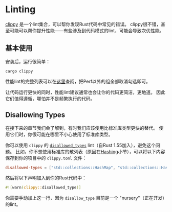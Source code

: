 # Linting

[clippy] 是一个lint集合，可以帮你发现Rust代码中常见的错误。
clippy很不错，甚至可能可以帮你提升性能——有些涉及到代码模式的lint，可能会导致次优性能。

## 基本使用

[clippy]: https://github.com/rust-lang/rust-clippy

安装后，运行很简单：

```text
cargo clippy
```

性能lint的完整列表可以在[这里]查阅，把Perf以外的组全部取消勾选即可。

[这里]: https://rust-lang.github.io/rust-clippy/master/

让代码运行更快的同时，性能lint建议通常也会让你的代码更简洁，更地道。
因此它们值得遵循，哪怕并不是频繁执行的代码。

## Disallowing Types

在接下来的章节我们会了解到，有时我们应该使用比标准库类型更快的替代。
使用它们时，你很可能在哪里不小心使用了标准库类型。

你可以使用 `clippy` 的 [`disallowed_types`] lint（自Rust 1.55加入），避免这个问题。
比如，你不想使用标准库的散列表（原因在[Hashing]小节），可以将以下内容保存到你的项目中的 `clippy.toml` 文件：

```toml
disallowed-types = ["std::collections::HashMap", "std::collections::HashSet"]
```

[Hashing]: hashing.md
[`disallowed_types`]: https://rust-lang.github.io/rust-clippy/master/index.html#disallowed_types

然后将以下声明加入到你的Rust代码中：

```rust
#![warn(clippy::disallowed_type)]
```

你需要手动加上这一行，因为 `disallow_type` 目前是一个 "nursery"（正在开发）的lint。
